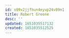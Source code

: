 ```yaml
---
id: s09x2jjfhun4eyup24v89n1
title: Robert Greene
desc: ''
updated: 1651035517132
created: 1651035512525
---
```


